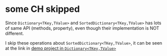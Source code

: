 # some CH skipped
Since `Dictionary<TKey,TValue>` and `SortedDictionary<TKey,TValue>` has lots of same API (methods, property), even though their implementation is NOT different.

I skip these operations about `SortedDictionary<TKey,TValue>`, it can be seen at the link in [demo project in `Dictionary<TKey,TValue>`](https://github.com/40843245/CSharp/blob/main/built-in%20package/System.Collection.Generics/Dictionary/demo%20project.md)

